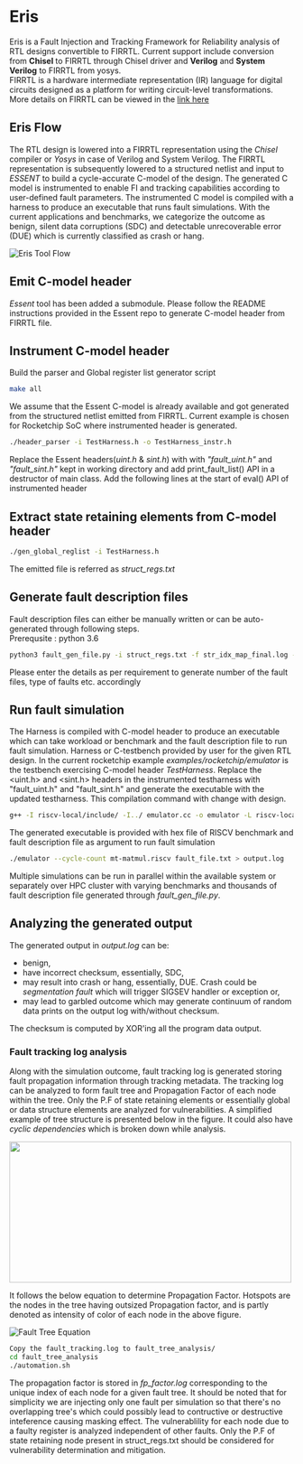 # Eris

Eris is a Fault Injection and Tracking Framework for Reliability analysis of RTL designs convertible to FIRRTL. Current support include conversion from **Chisel** to FIRRTL through Chisel driver and **Verilog** and **System Verilog** to FIRRTL from yosys. <br /> 
FIRRTL is a hardware intermediate representation (IR) language for digital circuits designed as a platform for writing circuit-level transformations. More details on FIRRTL can be viewed in the [link here](https://github.com/chipsalliance/firrtl)

## Eris Flow
 
The RTL design is lowered into a FIRRTL representation using the *Chisel* compiler or *Yosys* in case of Verilog and System Verilog. The FIRRTL representation is subsequently lowered to a structured netlist and input to *ESSENT* to build a cycle-accurate C-model of the design. The generated C model is instrumented to enable FI and tracking capabilities according to user-defined fault parameters. The instrumented C model is compiled with a harness to produce an executable that runs fault simulations. With the current applications and benchmarks, we categorize the outcome as benign, silent data corruptions (SDC) and detectable unrecoverable error (DUE) which is currently classified as crash or hang. 

![Eris Tool Flow](https://github.com/shubhamn94/Eris_temp/blob/master/Eris_Flow.png)

## Emit C-model header
*Essent* tool has been added a submodule. Please follow the README instructions provided in the Essent repo to generate C-model header from FIRRTL file. 


## Instrument C-model header
Build the parser and Global register list generator script
```bash
make all
```
We assume that the Essent C-model is already available and got generated from the structured netlist emitted from FIRRTL. Current example is chosen for Rocketchip SoC where instrumented header is generated. 
```bash
./header_parser -i TestHarness.h -o TestHarness_instr.h
```
Replace the Essent headers(*uint.h* & *sint.h*) with  with *"fault_uint.h"* and *"fault_sint.h"* kept in working directory and add print_fault_list() API in a destructor of main class.
Add the following lines at the start of eval() API of instrumented header

## Extract state retaining elements from C-model header
```bash
./gen_global_reglist -i TestHarness.h
```
The emitted file is referred as *struct_regs.txt*


## Generate fault description files
Fault description files can either be manually written or can be auto-generated through following steps. <br />
Prerequsite : python 3.6
```bash
python3 fault_gen_file.py -i struct_regs.txt -f str_idx_map_final.log -h TestHarness.h 
```
Please enter the details as per requirement to generate number of the fault files, type of faults etc. accordingly


## Run fault simulation
The Harness is compiled with C-model header to produce an executable which can take workload or benchmark and the fault description file to run fault simulation. Harness or C-testbench provided by user for the given RTL design. In the current rocketchip example *examples/rocketchip/emulator* is the testbench exercising C-model header *TestHarness*.
Replace the <uint.h> and <sint.h> headers in the instrumented testharness with "fault_uint.h" and "fault_sint.h" and generate the executable with the updated testharness. This compilation command with change with design. <br />
```bash
g++ -I riscv-local/include/ -I../ emulator.cc -o emulator -L riscv-local/lib -Wl,-rpath,riscv-local/lib -lfesvr -lpthread 
```
The generated executable is provided with hex file of RISCV benchmark and fault description file as argument to run fault simulation
```bash
./emulator --cycle-count mt-matmul.riscv fault_file.txt > output.log
```

Multiple simulations can be run in parallel within the available system or separately over HPC cluster with varying benchmarks and thousands of fault description file generated through *fault_gen_file.py*. 

## Analyzing the generated output
The generated output in *output.log* can be:
* benign, 
* have incorrect checksum, essentially, SDC,
* may result into crash or hang, essentially, DUE. Crash could be *segmentation fault* which will trigger SIGSEV handler or exception or,
* may lead to garbled outcome which may generate continuum of random data prints on the output log with/without checksum.  

The checksum is computed by XOR'ing all the program data output. 

### Fault tracking log analysis
Along with the simulation outcome, fault tracking log is generated storing fault propagation information through tracking metadata. The tracking log can be analyzed to form fault tree and Propagation Factor of each node within the tree. Only the P.F of state retaining elements or essentially global or data structure elements are analyzed for vulnerabilities. A simplified example of tree structure is presented below in the figure. It could also have *cyclic dependencies* which is broken down while analysis.

<img src="https://github.com/shubhamn94/Eris_temp/blob/master/fault_tracking_tree.png" width="500" height="250" />

It follows the below equation to determine Propagation Factor. Hotspots are the nodes in the tree having outsized Propagation factor, and is partly denoted as intensity of color of each node in the above figure. 

![Fault Tree Equation](https://github.com/shubhamn94/Eris_temp/blob/master/fault_tree_equation.png)

```bash
Copy the fault_tracking.log to fault_tree_analysis/ 
cd fault_tree_analysis
./automation.sh
```
The propagation factor is stored in *fp_factor.log* corresponding to the unique index of each node for a given fault tree. It should be noted that for simplicity we are injecting only one fault per simulation so that there's no overlapping tree's which could possibly lead to contructive or destructive inteference causing masking effect. The vulnerablility for each node due to a faulty register is analyzed independent of other faults.
Only the P.F of state retaining node present in struct_regs.txt should be considered for vulnerability determination and mitigation.
